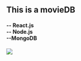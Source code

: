 <h2>This is a movieDB</h2>
<h4>-- React.js 
<br>-- Node.js
<br>--MongoDB</h4>
<img src="https://christerholm.nu/wp-content/uploads/cropped-loga-e1626615146304.png">
